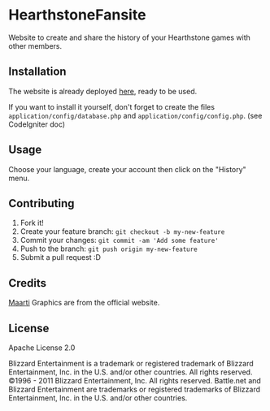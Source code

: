 # HearthstoneFansite
Website to create and share the history of your Hearthstone games with other members.


## Installation

The website is already deployed [here](http://hearthstone.maarti.net/), ready to be used.

If you want to install it yourself, don't forget to create the files `application/config/database.php` and `application/config/config.php`. (see CodeIgniter doc)

## Usage

Choose your language, create your account then click on the "History" menu.

## Contributing

1. Fork it!
2. Create your feature branch: `git checkout -b my-new-feature`
3. Commit your changes: `git commit -am 'Add some feature'`
4. Push to the branch: `git push origin my-new-feature`
5. Submit a pull request :D

## Credits

[Maarti](http://maarti.net)
Graphics are from the official website.

## License

Apache License 2.0

Blizzard Entertainment is a trademark or registered trademark of Blizzard Entertainment, Inc. in the U.S. and/or other countries.
All rights reserved.
©1996 - 2011 Blizzard Entertainment, Inc. All rights reserved.
Battle.net and Blizzard Entertainment are trademarks or registered trademarks of Blizzard Entertainment, Inc. in the U.S. and/or other countries.
